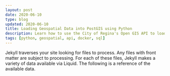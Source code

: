 ```yaml
---
layout: post
date: 2020-06-10
type: blog
updated: 2020-06-10
title: Loading Geospatial Data into PostGIS using Python
description: Learn how to use the City of Regina's Open GIS API to load data into PostGIS using docker
tags: [python, geospatial, api, docker, sql]
---
```

Jekyll traverses your site looking for files to process. Any files with front matter are subject to processing. For each of these files, Jekyll makes a variety of data available via Liquid. The following is a reference of the available data.